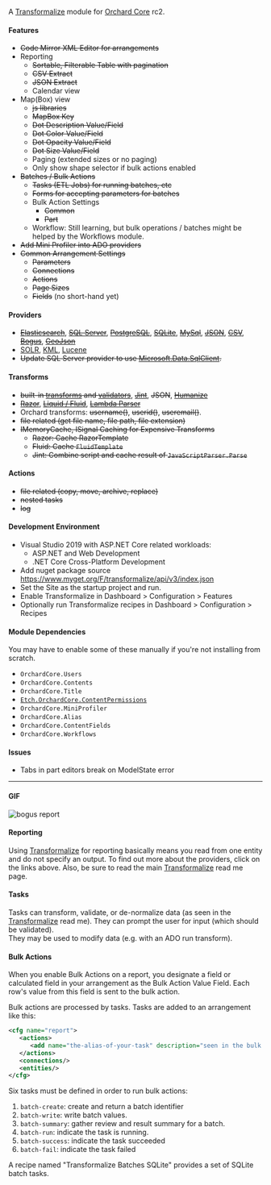 A [Transformalize](https://github.com/dalenewman/Transformalize) 
module for [Orchard Core](https://github.com/OrchardCMS/OrchardCore) rc2. 

#### Features
- <strike>Code Mirror XML Editor for arrangements</strike>
- Reporting
   - <strike>Sortable, Filterable Table with pagination</strike>
   - <strike>CSV Extract</strike>
   - <strike>JSON Extract</strike>
   - Calendar view
- Map(Box) view
  - <strike>js libraries</strike>
  - <strike>MapBox Key</strike>
  - <strike>Dot Description Value/Field</strike>
  - <strike>Dot Color Value/Field</strike>
  - <strike>Dot Opacity Value/Field</strike>
  - <strike>Dot Size Value/Field</strike>
  - Paging (extended sizes or no paging)
  - Only show shape selector if bulk actions enabled
- <strike>Batches / Bulk Actions</strike>
  - <strike>Tasks (ETL Jobs) for running batches, etc</strike>
  - <strike>Forms for accepting parameters for batches</strike>
  - Bulk Action Settings
    - <strike>Common</strike>
    - <strike>Part</strike>
  - Workflow: Still learning, but bulk operations / batches might be helped by the Workflows module.
- <strike>Add Mini Profiler into ADO providers</strike>
- <strike>Common Arrangement Settings</strike>
  - <strike>Parameters</strike>
  - <strike>Connections</strike>
  - <strike>Actions</strike>
  - <strike>Page Sizes</strike>
  - <strike>Fields</strike> (no short-hand yet)

#### Providers
- <strike>[Elasticsearch](https://github.com/dalenewman/Transformalize.Provider.Elasticsearch)</strike>, <strike>[SQL Server](https://github.com/dalenewman/Transformalize.Provider.SqlServer)</strike>, <strike>[PostgreSQL](https://github.com/dalenewman/Transformalize.Provider.PostgreSql)</strike>, <strike>[SQLite](https://github.com/dalenewman/Transformalize.Provider.SQLite)</strike>, <strike>[MySql](https://github.com/dalenewman/Transformalize.Provider.MySql)</strike>, <strike>[JSON](https://github.com/dalenewman/Transformalize.Provider.JSON)</strike>, <strike>[CSV](https://github.com/dalenewman/Transformalize.Provider.CsvHelper)</strike>, <strike>[Bogus](https://github.com/dalenewman/Transformalize.Provider.Bogus)</strike>, <strike>[GeoJson](https://github.com/dalenewman/Transformalize.Provider.GeoJson)</strike>
- [SOLR](https://github.com/dalenewman/Transformalize.Provider.SOLR), [KML](https://github.com/dalenewman/Transformalize/tree/master/Providers/Kml), [Lucene](https://github.com/dalenewman/Transformalize.Provider.Lucene)
- <strike>Update SQL Server provider to use [Microsoft.Data.SqlClient](https://www.nuget.org/packages/Microsoft.Data.SqlClient/).</strike>

#### Transforms
- <strike>built-in [transforms](https://github.com/dalenewman/Transformalize/blob/master/Containers/Autofac/Transformalize.Container.Autofac.Shared/TransformBuilder.cs) and [validators](https://github.com/dalenewman/Transformalize/blob/master/Containers/Autofac/Transformalize.Container.Autofac.Shared/ValidateBuilder.cs)</strike>, <strike>[Jint](https://github.com/dalenewman/Transformalize.Transform.Jint
)</strike>, <strike>JSON</strike>, <strike>[Humanize](https://github.com/dalenewman/Transformalize.Transform.Humanizer)</strike>
- <strike>[Razor](https://github.com/dalenewman/Transformalize.Provider.Razor)</strike>, <strike>[Liquid / Fluid](https://github.com/dalenewman/Transformalize.Transform.Fluid
)</strike>, <strike>[Lambda Parser](https://github.com/dalenewman/Transformalize.Transform.LambdaParser)</strike>
- Orchard transforms: <strike>username()</strike>, <strike>userid()</strike>, <strike>useremail()</strike>.
- <strike>file related (get file name, file path, file extension)</strike>
- <strike>IMemoryCache, ISignal Caching for Expensive Transforms</strike>
  - <strike>Razor: Cache RazorTemplate</strike>
  - <strike>Fluid: Cache `FluidTemplate`</strike>
  - <strike>Jint: Combine script and cache result of `JavaScriptParser.Parse`</strike>

#### Actions
- <strike>file related (copy, move, archive, replace)</strike>
- <strike>nested tasks</strike>
- <strike>log</strike>

#### Development Environment
- Visual Studio 2019 with ASP.NET Core related workloads:
  - ASP.NET and Web Development
  - .NET Core Cross-Platform Development
- Add nuget package source https://www.myget.org/F/transformalize/api/v3/index.json
- Set the Site as the startup project and run.
- Enable Transformalize in Dashboard > Configuration > Features
- Optionally run Transformalize recipes in Dashboard > Configuration > Recipes

#### Module Dependencies
You may have to enable some of these manually if you're not installing from scratch.
- `OrchardCore.Users`
- `OrchardCore.Contents`
- `OrchardCore.Title`
- [`Etch.OrchardCore.ContentPermissions`](https://github.com/EtchUK/Etch.OrchardCore.ContentPermissions)
- `OrchardCore.MiniProfiler`
- `OrchardCore.Alias`
- `OrchardCore.ContentFields`
- `OrchardCore.Workflows`

#### Issues
- Tabs in part editors break on ModelState error

---

#### GIF
![bogus report](src/Site/App_Data/samples/sacramento-crime/criminal-bulk-actions.gif)

#### Reporting
Using [Transformalize](https://github.com/dalenewman/Transformalize) for reporting basically means you 
read from one entity and do not specify an output.  To find out 
more about the providers, click on the links above.  Also, be sure to read 
the main [Transformalize](https://github.com/dalenewman/Transformalize) read me page.

#### Tasks
Tasks can transform, validate, or de-normalize data (as seen in the [Transformalize](https://github.com/dalenewman/Transformalize) read me).
They can prompt the user for input (which should be validated).  
They may be used to modify data (e.g. with an ADO run transform).

#### Bulk Actions
When you enable Bulk Actions on a report, you designate a field or calculated field 
in your arrangement as the Bulk Action Value Field.  Each row's value from 
this field is sent to the bulk action.

Bulk actions are processed by tasks.  Tasks are added to 
an arrangement like this:

```xml
<cfg name="report">
   <actions>
      <add name="the-alias-of-your-task" description="seen in the bulk action dropdown" />
   </actions>
   <connections/>
   <entities/>
</cfg>
```

Six tasks must be defined in order to run bulk actions:

1. `batch-create`: create and return a batch identifier
1. `batch-write`: write batch values.
1. `batch-summary`: gather review and result summary for a batch.
1. `batch-run`: indicate the task is running.
1. `batch-success`: indicate the task succeeded
1. `batch-fail`: indicate the task failed

A recipe named "Transformalize Batches SQLite" provides a 
set of SQLite batch tasks.

